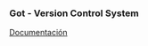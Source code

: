 ### Got - Version Control System

[Documentación](https://github.com/repoPrograsTEC/GOT_VersionControlSystem/wiki)
